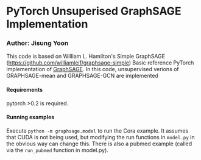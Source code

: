 # PyTorch Unsuperised GraphSAGE Implementation
### Author: Jisung Yoon

This code is based on William L. Hamilton's Simple GraphSAGE (https://github.com/williamleif/graphsage-simple)
Basic reference PyTorch implementation of [GraphSAGE](https://github.com/williamleif/GraphSAGE).
In this code, unsupervised verions of GRAPHSAGE-mean and GRAPHSAGE-GCN are implemented

#### Requirements

pytorch >0.2 is required.

#### Running examples

Execute `python -m graphsage.model` to run the Cora example.
It assumes that CUDA is not being used, but modifying the run functions in `model.py` in the obvious way can change this.
There is also a pubmed example (called via the `run_pubmed` function in model.py).
